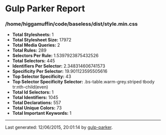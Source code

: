 # Gulp Parker Report


### /home/higgamuffin/code/baseless/dist/style.min.css

- **Total Stylesheets:** 1
- **Total Stylesheet Size:** 17972
- **Total Media Queries:** 2
- **Total Rules:** 289
- **Selectors Per Rule:** 1.5397923875432526
- **Total Selectors:** 445
- **Identifiers Per Selector:** 2.348314606741573
- **Specificity Per Selector:** 19.901123595505616
- **Top Selector Specificity:** 43
- **Top Selector Specificity Selector:** .bs-table.warm-grey.striped tbody tr:nth-child(even)
- **Total Id Selectors:** 1
- **Total Identifiers:** 1045
- **Total Declarations:** 557
- **Total Unique Colors:** 73
- **Total Important Keywords:** 1

* * *

Last generated: 12/06/2015, 20:01:14 by [gulp-parker](https://github.com/PavelDemyanenko/gulp-parker).

